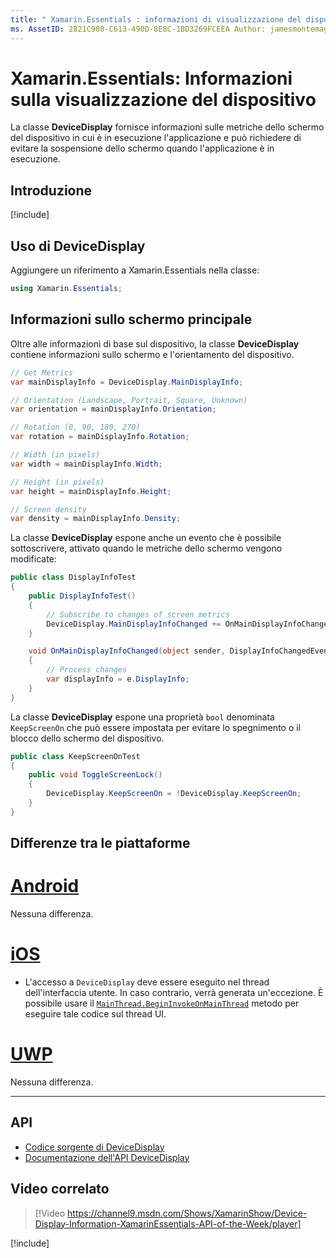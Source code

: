 ```yaml
---
title: " Xamarin.Essentials : informazioni di visualizzazione del dispositivo" Description: "questo documento descrive la classe DeviceDisplay in Xamarin.Essentials , che fornisce la metrica dello schermo per il dispositivo in cui è in esecuzione l'applicazione".
ms. AssetID: 2821C908-C613-490D-8E8C-1BD3269FCEEA Author: jamesmontemagno ms. Custom: video ms. Author: Jamont ms. Date: 11/04/2018 no-loc: [ Xamarin.Forms , Xamarin.Essentials ]
---
```


# <a name="xamarinessentials-device-display-information"></a>Xamarin.Essentials: Informazioni sulla visualizzazione del dispositivo

La classe **DeviceDisplay** fornisce informazioni sulle metriche dello schermo del dispositivo in cui è in esecuzione l'applicazione e può richiedere di evitare la sospensione dello schermo quando l'applicazione è in esecuzione.

## <a name="get-started"></a>Introduzione

[!include[](~/essentials/includes/get-started.md)]

## <a name="using-devicedisplay"></a>Uso di DeviceDisplay

Aggiungere un riferimento a Xamarin.Essentials nella classe:

```csharp
using Xamarin.Essentials;
```

## <a name="main-display-info"></a>Informazioni sullo schermo principale

Oltre alle informazioni di base sul dispositivo, la classe **DeviceDisplay** contiene informazioni sullo schermo e l'orientamento del dispositivo.

```csharp
// Get Metrics
var mainDisplayInfo = DeviceDisplay.MainDisplayInfo;

// Orientation (Landscape, Portrait, Square, Unknown)
var orientation = mainDisplayInfo.Orientation;

// Rotation (0, 90, 180, 270)
var rotation = mainDisplayInfo.Rotation;

// Width (in pixels)
var width = mainDisplayInfo.Width;

// Height (in pixels)
var height = mainDisplayInfo.Height;

// Screen density
var density = mainDisplayInfo.Density;
```

La classe **DeviceDisplay** espone anche un evento che è possibile sottoscrivere, attivato quando le metriche dello schermo vengono modificate:

```csharp
public class DisplayInfoTest
{
    public DisplayInfoTest()
    {
        // Subscribe to changes of screen metrics
        DeviceDisplay.MainDisplayInfoChanged += OnMainDisplayInfoChanged;
    }

    void OnMainDisplayInfoChanged(object sender, DisplayInfoChangedEventArgs  e)
    {
        // Process changes
        var displayInfo = e.DisplayInfo;
    }
}
```

La classe **DeviceDisplay** espone una proprietà `bool` denominata `KeepScreenOn` che può essere impostata per evitare lo spegnimento o il blocco dello schermo del dispositivo.

```csharp
public class KeepScreenOnTest
{
    public void ToggleScreenLock()
    {
        DeviceDisplay.KeepScreenOn = !DeviceDisplay.KeepScreenOn;
    }
}
```

## <a name="platform-differences"></a>Differenze tra le piattaforme

# <a name="android"></a>[Android](#tab/android)

Nessuna differenza.

# <a name="ios"></a>[iOS](#tab/ios)

- L'accesso a `DeviceDisplay` deve essere eseguito nel thread dell'interfaccia utente. In caso contrario, verrà generata un'eccezione. È possibile usare il [`MainThread.BeginInvokeOnMainThread`](~/essentials/main-thread.md) metodo per eseguire tale codice sul thread UI.

# <a name="uwp"></a>[UWP](#tab/uwp)

Nessuna differenza.

--------------

## <a name="api"></a>API

- [Codice sorgente di DeviceDisplay](https://github.com/xamarin/Essentials/tree/master/Xamarin.Essentials/DeviceDisplay)
- [Documentazione dell'API DeviceDisplay](xref:Xamarin.Essentials.DeviceDisplay)

## <a name="related-video"></a>Video correlato

> [!Video https://channel9.msdn.com/Shows/XamarinShow/Device-Display-Information-XamarinEssentials-API-of-the-Week/player]

[!include[](~/essentials/includes/xamarin-show-essentials.md)]
